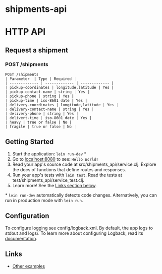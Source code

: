 # shipments-api

# HTTP API
## Request a shipment
### POST /shipments
```
POST /shipments
| Parameter  | Type | Required |
| ------------- | ------------- | ------------- |
| pickup-coordinates | longitude,latitude | Yes |
| pickup-contact-name | string | Yes |
| pickup-phone | string | Yes |
| pickup-time | iso-8601 date | Yes |
| delivery-coordinates | longitude,latitude | Yes |
| delivery-contact-name | string | Yes |
| delivery-phone | string | Yes |
| delivert-time | iso-8601 date | Yes |
| heavy | true or false | No |
| fragile | true or false | No |
```

## Getting Started

1. Start the application: `lein run-dev` \*
2. Go to [localhost:8080](http://localhost:8080/) to see: `Hello World!`
3. Read your app's source code at src/shipments_api/service.clj. Explore the docs of functions
   that define routes and responses.
4. Run your app's tests with `lein test`. Read the tests at test/shipments_api/service_test.clj.
5. Learn more! See the [Links section below](#links).

\* `lein run-dev` automatically detects code changes. Alternatively, you can run in production mode
with `lein run`.

## Configuration

To configure logging see config/logback.xml. By default, the app logs to stdout and logs/.
To learn more about configuring Logback, read its [documentation](http://logback.qos.ch/documentation.html).

## Links
* [Other examples](https://github.com/pedestal/samples)
